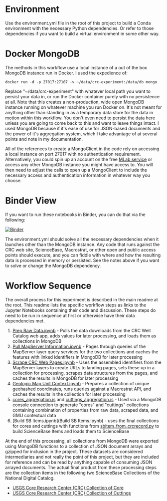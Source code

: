 # Environment

Use the environment.yml file in the root of this project to build a Conda environment with the necessary Python dependencies. Or refer to those dependencies if you want to build a virtual environment in some other way.

# Docker MongoDB

The methods in this workflow use a local instance of a out of the box MongoDB instance run in Docker. I used the expedience of:

``docker run -d -p 27017:27107 -v ~/data/crc-experiment:/data/db mongo``

Replace "~/data/crc-experiment" with whatever local path you want to persist your data in, or run the Docker container purely with no persistence at all. Note that this creates a non-production, wide open MongoDB instance running on whatever machine you run Docker on. It's not meant for anything other than standing in as a temporary data store for the data in motion within this workflow. You don't even need to persist the data here unless you are going to come back to this and want to leave things intact. I used MongoDB because if it's ease of use for JSON-based documents and the power of it's aggregation system, which I take advantage of at several points and note in my documentation.

All of the references to create a MongoClient in the code rely on accessing a local instance on port 27017 with no authentication requirement. Alternatively, you could spin up an account on the free [MLab service](https://mlab.com/) or access any other MongoDB instance you might have access to. You will then need to adjust the calls to open up a MongoClient to include the necessary access and authentication information in whatever way you choose.

# Binder View

If you want to run these notebooks in Binder, you can do that via the following:

[![Binder](https://mybinder.org/badge_logo.svg)](https://mybinder.org/v2/gh/nggdpp/crc-experiment/master)

The environment.yml should solve all the necessary dependencies when it launches other than the MongoDB instance. Any code that runs against the CRC web site, ScienceBase, Macrostrat, or other open and public access points should execute, and you can fiddle with where and how the resulting data is processed in memory or persisted. See the notes above if you want to solve or change the MongoDB dependency.

# Workflow Sequence
The overall process for this experiment is described in the main readme at the root. This readme lists the specific workflow steps as links to the Jupyter Notebooks containing their code and discussion. These steps do need to be run in sequence at first or otherwise have their data dependencies met.

1. [Prep Raw Data.ipynb](Prep&#32;Raw&#32;Data.ipynb) - Pulls the data downloads from the CRC Well Catalog web app, adds values for later processing, and loads them as collections in MongoDB
2. [Pull MapServer Information.ipynb](Pull&#32;MapServer&#32;Information.ipynb) - Pages through queries of the MapServer layer query services for the two collections and caches the features with linked identifiers in MongoDB for later processing
3. [Scrape CRC Web Pages.ipynb](Scrape&#32;CRC&#32;Web&#32;Pages.ipynb) - Uses the assembled identifiers from the MapServer layers to create URLs to landing pages, sets these up in a collection for processing, scrapes data structures from the pages, and caches the results in MongoDB for later processing
4. [Geologic Map Unit Context.ipynb](Geologic&#32;Map&#32;Unit&#32;Context.ipynb) - Prepares a collection of unique geohashed coordinates, runs queries against a Macrostrat API, and caches the results in the collection for later processing
5. [cores_aggregation.js](cores_aggregation.js) and [cuttings_aggregation.js](cuttings_aggregation.js) - Used via a MongoDB console connection to generate "cores" and "cuttings" collections containing combination of properties from raw data, scraped data, and GMU contextual data
6. [Build SB Items.ipynb](Build SB Items.ipynb) - uses the final collections for cores and cuttings with functions from [sbitem_from_crcrecord.py](sbitem_from_crcrecord.py) to build ScienceBase Items and loads them to ScienceBase

At the end of this processing, all collections from MongoDB were exported using MongoDB functions to a collection of JSON document arrays and gzipped for inclusion in the project. These datasets are considered intermediaries and not really the point of this project, but they are included for reference and can be read by anything capable of consuming JSON arrayed documents. The actual final product from these processing steps are the collection items in the following two ScienceBase Collections of the National Digital Catalog.

* [USGS Core Research Center (CRC) Collection of Core](https://www.sciencebase.gov/catalog/item/4f4e49dae4b07f02db5e0486)
* [USGS Core Research Center (CRC) Collection of Cuttings](https://www.sciencebase.gov/catalog/item/4f4e49d8e4b07f02db5df2d2)